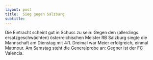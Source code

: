 ```yaml
---
layout: post
title:  Sieg gegen Salzburg
subtitle:  
---
```


Die Eintracht scheint gut in Schuss zu sein: Gegen den (allerdings ersatzgeschwächten) österreichischen Meister RB Salzburg siegte die Mannschaft am Dienstag mit 4:1. Dreimal war Meier erfolgreich, einmal Matmour. Am Samstag steht die Generalprobe an: Gegner ist der FC Valencia.


